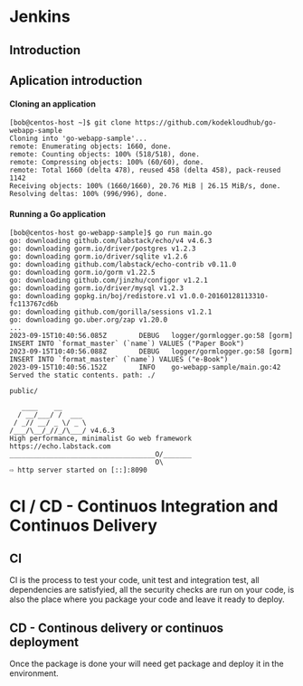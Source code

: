 # Jenkins

## Introduction

## Aplication introduction

#### Cloning an application

```
[bob@centos-host ~]$ git clone https://github.com/kodekloudhub/go-webapp-sample
Cloning into 'go-webapp-sample'...
remote: Enumerating objects: 1660, done.
remote: Counting objects: 100% (518/518), done.
remote: Compressing objects: 100% (60/60), done.
remote: Total 1660 (delta 478), reused 458 (delta 458), pack-reused 1142
Receiving objects: 100% (1660/1660), 20.76 MiB | 26.15 MiB/s, done.
Resolving deltas: 100% (996/996), done.
```


#### Running a Go application

```
[bob@centos-host go-webapp-sample]$ go run main.go 
go: downloading github.com/labstack/echo/v4 v4.6.3
go: downloading gorm.io/driver/postgres v1.2.3
go: downloading gorm.io/driver/sqlite v1.2.6
go: downloading github.com/labstack/echo-contrib v0.11.0
go: downloading gorm.io/gorm v1.22.5
go: downloading github.com/jinzhu/configor v1.2.1
go: downloading gorm.io/driver/mysql v1.2.3
go: downloading gopkg.in/boj/redistore.v1 v1.0.0-20160128113310-fc113767cd6b
go: downloading github.com/gorilla/sessions v1.2.1
go: downloading go.uber.org/zap v1.20.0
...
2023-09-15T10:40:56.085Z        DEBUG   logger/gormlogger.go:58 [gorm] INSERT INTO `format_master` (`name`) VALUES ("Paper Book")
2023-09-15T10:40:56.088Z        DEBUG   logger/gormlogger.go:58 [gorm] INSERT INTO `format_master` (`name`) VALUES ("e-Book")
2023-09-15T10:40:56.152Z        INFO    go-webapp-sample/main.go:42     Served the static contents. path: ./

public/

   ____    __
  / __/___/ /  ___
 / _// __/ _ \/ _ \
/___/\__/_//_/\___/ v4.6.3
High performance, minimalist Go web framework
https://echo.labstack.com
____________________________________O/_______
                                    O\
⇨ http server started on [::]:8090
```




# CI / CD - Continuos Integration and Continuos Delivery 

## CI

CI is the process to test your code, unit test and integration test, all dependencies are satisfyied, all the security checks are run on your code, is also the place where you package your code and leave it ready to deploy.


## CD - Continous delivery or continuos deployment

Once the package is done your will need get package and deploy it in the environment.


 